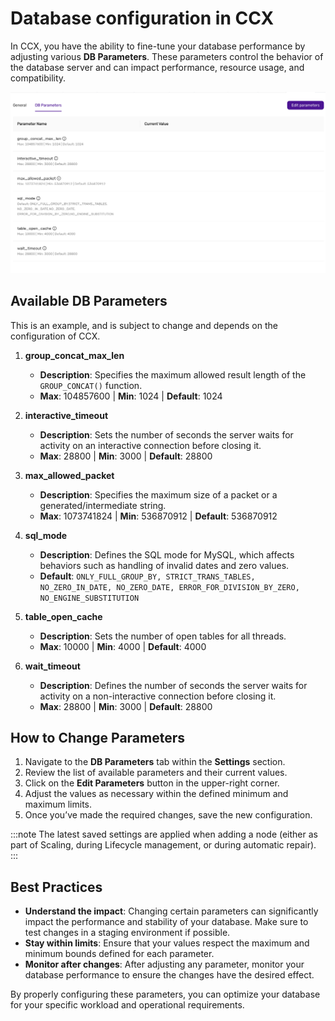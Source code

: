 # Database configuration in CCX

In CCX, you have the ability to fine-tune your database performance by adjusting various **DB Parameters**. These parameters control the behavior of the database server and can impact performance, resource usage, and compatibility.

![img](../images/change_db_config.png)

## Available DB Parameters
This is an example, and is subject to change and depends on the configuration of CCX.
1. **group_concat_max_len**
   - **Description**: Specifies the maximum allowed result length of the `GROUP_CONCAT()` function.
   - **Max**: 104857600 | **Min**: 1024 | **Default**: 1024

2. **interactive_timeout**
   - **Description**: Sets the number of seconds the server waits for activity on an interactive connection before closing it.
   - **Max**: 28800 | **Min**: 3000 | **Default**: 28800

3. **max_allowed_packet**
   - **Description**: Specifies the maximum size of a packet or a generated/intermediate string.
   - **Max**: 1073741824 | **Min**: 536870912 | **Default**: 536870912

4. **sql_mode**
   - **Description**: Defines the SQL mode for MySQL, which affects behaviors such as handling of invalid dates and zero values.
   - **Default**: `ONLY_FULL_GROUP_BY, STRICT_TRANS_TABLES, NO_ZERO_IN_DATE, NO_ZERO_DATE, ERROR_FOR_DIVISION_BY_ZERO, NO_ENGINE_SUBSTITUTION`

5. **table_open_cache**
   - **Description**: Sets the number of open tables for all threads.
   - **Max**: 10000 | **Min**: 4000 | **Default**: 4000

6. **wait_timeout**
   - **Description**: Defines the number of seconds the server waits for activity on a non-interactive connection before closing it.
   - **Max**: 28800 | **Min**: 3000 | **Default**: 28800

## How to Change Parameters

1. Navigate to the **DB Parameters** tab within the **Settings** section.
2. Review the list of available parameters and their current values.
3. Click on the **Edit Parameters** button in the upper-right corner.
4. Adjust the values as necessary within the defined minimum and maximum limits.
5. Once you’ve made the required changes, save the new configuration.

:::note
The latest saved settings are applied when adding a node (either as part of Scaling, during Lifecycle management, or during automatic repair).
:::

## Best Practices

- **Understand the impact**: Changing certain parameters can significantly impact the performance and stability of your database. Make sure to test changes in a staging environment if possible.
- **Stay within limits**: Ensure that your values respect the maximum and minimum bounds defined for each parameter.
- **Monitor after changes**: After adjusting any parameter, monitor your database performance to ensure the changes have the desired effect.

By properly configuring these parameters, you can optimize your database for your specific workload and operational requirements.
